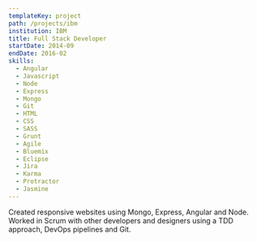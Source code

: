 ```yaml
---
templateKey: project
path: /projects/ibm
institution: IBM
title: Full Stack Developer
startDate: 2014-09
endDate: 2016-02
skills:
  - Angular
  - Javascript
  - Node
  - Express
  - Mongo
  - Git
  - HTML
  - CSS
  - SASS
  - Grunt
  - Agile
  - Bluemix
  - Eclipse
  - Jira
  - Karma
  - Protractor
  - Jasmine
---
```


Created responsive websites using Mongo, Express, Angular and Node. Worked in Scrum with other developers and designers using a TDD approach, DevOps pipelines and Git.
